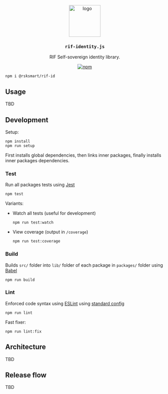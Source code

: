 <p align="middle">
    <img src="https://www.rifos.org/assets/img/logo.svg" alt="logo" height="100" >
</p>
<h3 align="middle"><code>rif-identity.js</code></h3>
<p align="middle">
    RIF Self-sovereign identity library.
</p>
<p align="middle">
    <a href="https://badge.fury.io/js/%40rsksmart%2Frif-id">
        <img src="https://badge.fury.io/js/%40rsksmart%2Frif-id.svg" alt="npm" />
    </a>
</p>

```
npm i @rsksmart/rif-id
```

## Usage

TBD

## Development

Setup:

```
npm install
npm run setup
```

First installs global dependencies, then links inner packages, finally installs inner packages dependencies.

### Test

Run all packages tests using [Jest](https://jestjs.io/)

```
npm test
```

Variants:

- Watch all tests (useful for development)

  ```
  npm run test:watch
  ```

- View coverage (output in `/coverage`)

  ```
  npm run test:coverage
  ```

### Build

Builds `src/` folder into `lib/` folder of each package in `packages/` folder using [Babel](https://babeljs.io/)

```
npm run build
```

### Lint

Enforced code syntax using [ESLint](eslint.org) using [standard config](https://github.com/standard/eslint-config-standard)

```
npm run lint
```

Fast fixer:

```
npm run lint:fix
```

## Architecture

TBD

## Release flow

TBD

